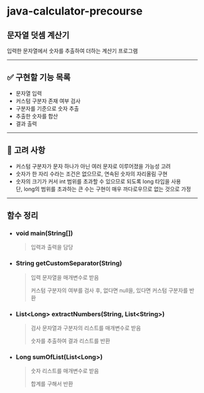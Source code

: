 # java-calculator-precourse

## 문자열 덧셈 계산기
입력한 문자열에서 숫자를 추출하여 더하는 계산기 프로그램

---

## ✅ 구현할 기능 목록

- 문자열 입력
- 커스텀 구분자 존재 여부 검사
- 구분자를 기준으로 숫자 추출
- 추출한 숫자를 합산
- 결과 출력

---

## 🚨 고려 사항

- 커스텀 구분자가 문자 하나가 아닌 여러 문자로 이루어졌을 가능성 고려
- 숫자가 한 자리 수라는 조건은 없으므로, 연속된 숫자의 자리올림 구현
- 숫자의 크기가 커서 int 범위를 초과할 수 있으므로 되도록 long 타입을 사용<br>
  단, long의 범위를 초과하는 큰 수는 구현이 매우 까다로우므로 없는 것으로 가정

---

## 함수 정리

- ### void main(String[])

  > 입력과 출력을 담당

- ### String getCustomSeparator(String)

  > 입력 문자열을 매개변수로 받음
  > 
  > 커스텀 구분자의 여부를 검사 후, 없다면 null을, 있다면 커스텀 구분자를 반환

- ### List\<Long\> extractNumbers(String, List\<String\>)

  > 검사 문자열과 구분자의 리스트를 매개변수로 받음
  > 
  > 숫자를 추출하여 결과 리스트를 반환
  
- ### Long sumOfList(List\<Long\>)
  
  > 숫자 리스트를 매개변수로 받음
  >
  > 합계를 구해서 반환